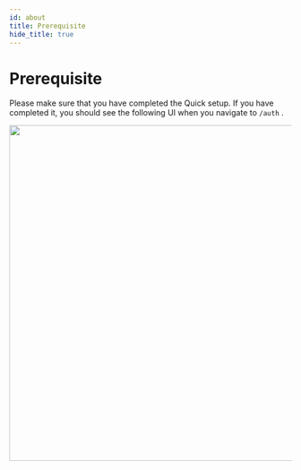 ```yaml
---
id: about
title: Prerequisite
hide_title: true
---
```


# Prerequisite 

Please make sure that you have completed the Quick setup. If you have completed it, you should see the following UI when you navigate to `/auth` .

<img width="600px" src="/docs/static/assets/thirdpartyemailpassword/signin-light.png" />